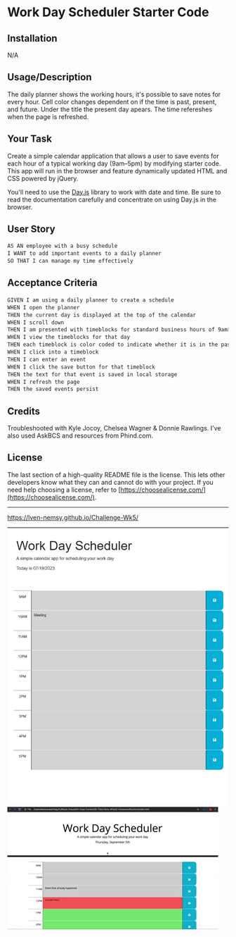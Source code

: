 # Work Day Scheduler Starter Code


## Installation

N/A

## Usage/Description
The daily planner shows the working hours, it's possible to save notes for every hour. Cell color changes dependent on if the time is past, present, and future. Under the title the present day apears. The time refereshes when the page is refreshed.


## Your Task

Create a simple calendar application that allows a user to save events for each hour of a typical working day (9am&ndash;5pm) by modifying starter code. This app will run in the browser and feature dynamically updated HTML and CSS powered by jQuery.

You'll need to use the [Day.js](https://day.js.org/en/) library to work with date and time. Be sure to read the documentation carefully and concentrate on using Day.js in the browser.

## User Story

```md
AS AN employee with a busy schedule
I WANT to add important events to a daily planner
SO THAT I can manage my time effectively
```

## Acceptance Criteria

```md
GIVEN I am using a daily planner to create a schedule
WHEN I open the planner
THEN the current day is displayed at the top of the calendar
WHEN I scroll down
THEN I am presented with timeblocks for standard business hours of 9am&ndash;5pm
WHEN I view the timeblocks for that day
THEN each timeblock is color coded to indicate whether it is in the past, present, or future
WHEN I click into a timeblock
THEN I can enter an event
WHEN I click the save button for that timeblock
THEN the text for that event is saved in local storage
WHEN I refresh the page
THEN the saved events persist
```



## Credits

Troubleshooted with Kyle Jocoy, Chelsea Wagner & Donnie Rawlings. I've also used AskBCS and resources from Phind.com.

## License

The last section of a high-quality README file is the license. This lets other developers know what they can and cannot do with your project. If you need help choosing a license, refer to [https://choosealicense.com/](https://choosealicense.com/).

---

https://lven-nemsy.github.io/Challenge-Wk5/

![Alt text](<Assets/Screenshot 2023-07-19 214550.png>)
![Alt text](Assets/05-third-party-apis-homework-demo.gif)
